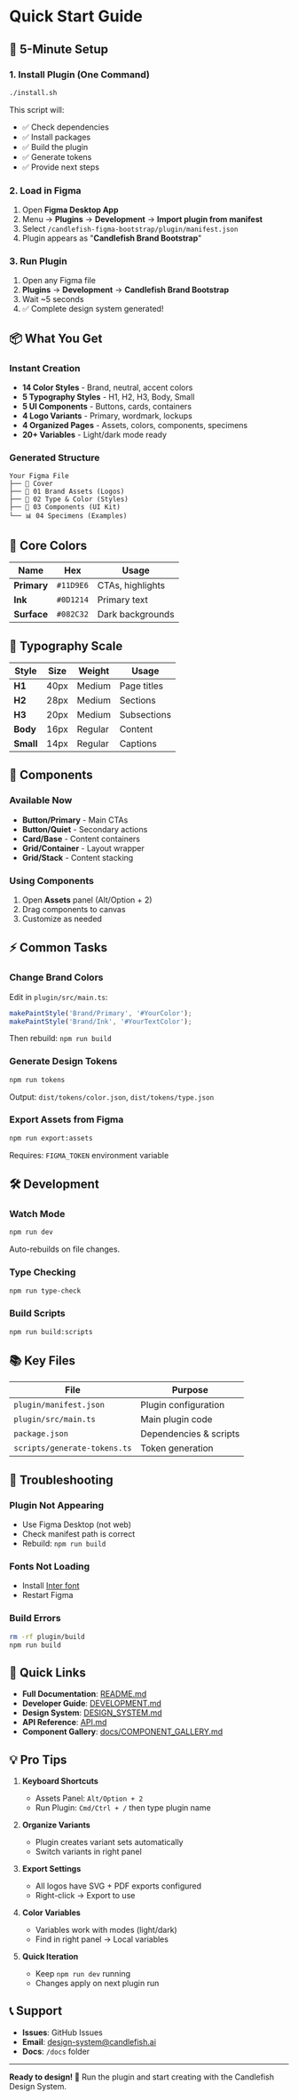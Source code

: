 # Quick Start Guide

## 🚀 5-Minute Setup

### 1. Install Plugin (One Command)

```bash
./install.sh
```

This script will:
- ✅ Check dependencies
- ✅ Install packages
- ✅ Build the plugin
- ✅ Generate tokens
- ✅ Provide next steps

### 2. Load in Figma

1. Open **Figma Desktop App**
2. Menu → **Plugins** → **Development** → **Import plugin from manifest**
3. Select `/candlefish-figma-bootstrap/plugin/manifest.json`
4. Plugin appears as "**Candlefish Brand Bootstrap**"

### 3. Run Plugin

1. Open any Figma file
2. **Plugins** → **Development** → **Candlefish Brand Bootstrap**
3. Wait ~5 seconds
4. ✅ Complete design system generated!

## 📦 What You Get

### Instant Creation
- **14 Color Styles** - Brand, neutral, accent colors
- **5 Typography Styles** - H1, H2, H3, Body, Small
- **5 UI Components** - Buttons, cards, containers
- **4 Logo Variants** - Primary, wordmark, lockups
- **4 Organized Pages** - Assets, colors, components, specimens
- **20+ Variables** - Light/dark mode ready

### Generated Structure

```
Your Figma File
├── 📄 Cover
├── 🎨 01 Brand Assets (Logos)
├── 🎯 02 Type & Color (Styles)  
├── 🧩 03 Components (UI Kit)
└── 📊 04 Specimens (Examples)
```

## 🎨 Core Colors

| Name | Hex | Usage |
|------|-----|--------|
| **Primary** | `#11D9E6` | CTAs, highlights |
| **Ink** | `#0D1214` | Primary text |
| **Surface** | `#082C32` | Dark backgrounds |

## 📝 Typography Scale

| Style | Size | Weight | Usage |
|-------|------|--------|--------|
| **H1** | 40px | Medium | Page titles |
| **H2** | 28px | Medium | Sections |
| **H3** | 20px | Medium | Subsections |
| **Body** | 16px | Regular | Content |
| **Small** | 14px | Regular | Captions |

## 🧩 Components

### Available Now
- **Button/Primary** - Main CTAs
- **Button/Quiet** - Secondary actions
- **Card/Base** - Content containers
- **Grid/Container** - Layout wrapper
- **Grid/Stack** - Content stacking

### Using Components
1. Open **Assets** panel (Alt/Option + 2)
2. Drag components to canvas
3. Customize as needed

## ⚡ Common Tasks

### Change Brand Colors

Edit in `plugin/src/main.ts`:

```typescript
makePaintStyle('Brand/Primary', '#YourColor');
makePaintStyle('Brand/Ink', '#YourTextColor');
```

Then rebuild: `npm run build`

### Generate Design Tokens

```bash
npm run tokens
```

Output: `dist/tokens/color.json`, `dist/tokens/type.json`

### Export Assets from Figma

```bash
npm run export:assets
```

Requires: `FIGMA_TOKEN` environment variable

## 🛠 Development

### Watch Mode

```bash
npm run dev
```

Auto-rebuilds on file changes.

### Type Checking

```bash
npm run type-check
```

### Build Scripts

```bash
npm run build:scripts
```

## 📚 Key Files

| File | Purpose |
|------|---------|
| `plugin/manifest.json` | Plugin configuration |
| `plugin/src/main.ts` | Main plugin code |
| `package.json` | Dependencies & scripts |
| `scripts/generate-tokens.ts` | Token generation |

## 🐛 Troubleshooting

### Plugin Not Appearing
- Use Figma Desktop (not web)
- Check manifest path is correct
- Rebuild: `npm run build`

### Fonts Not Loading
- Install [Inter font](https://fonts.google.com/specimen/Inter)
- Restart Figma

### Build Errors
```bash
rm -rf plugin/build
npm run build
```

## 🔗 Quick Links

- **Full Documentation**: [README.md](README.md)
- **Developer Guide**: [DEVELOPMENT.md](DEVELOPMENT.md)
- **Design System**: [DESIGN_SYSTEM.md](DESIGN_SYSTEM.md)
- **API Reference**: [API.md](API.md)
- **Component Gallery**: [docs/COMPONENT_GALLERY.md](docs/COMPONENT_GALLERY.md)

## 💡 Pro Tips

1. **Keyboard Shortcuts**
   - Assets Panel: `Alt/Option + 2`
   - Run Plugin: `Cmd/Ctrl + /` then type plugin name

2. **Organize Variants**
   - Plugin creates variant sets automatically
   - Switch variants in right panel

3. **Export Settings**
   - All logos have SVG + PDF exports configured
   - Right-click → Export to use

4. **Color Variables**
   - Variables work with modes (light/dark)
   - Find in right panel → Local variables

5. **Quick Iteration**
   - Keep `npm run dev` running
   - Changes apply on next plugin run

## 📞 Support

- **Issues**: GitHub Issues
- **Email**: design-system@candlefish.ai
- **Docs**: `/docs` folder

---

**Ready to design! 🎨** Run the plugin and start creating with the Candlefish Design System.
